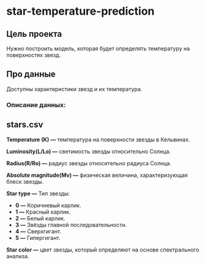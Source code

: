 # star-temperature-prediction
## Цель проекта
Нужно построить модель, которая будет определять температуру на поверхностях звезд.

## Про данные
Доступны характеристики звезд и их температура.

### Описание данных:

**stars.csv**
---
**Temperature (K) —** температура на поверхности звезды в Кельвинах.

**Luminosity(L/Lo) —** светимость звезды относительно Солнца.

**Radius(R/Ro) —** радиус звезды относительно радиуса Солнца.

**Absolute magnitude(Mv) —** физическая величина, характеризующая блеск звезды.

**Star type —** Тип звезды:
  * **0 —** Коричневый карлик.
  * **1 —** Красный карлик.
  * **2 —** Белый  карлик.
  * **3 —** Звёзды главной последовательности.
  * **4 —** Сверхгигант.
  * **5 —** Гипергигант.

**Star color —** цвет звезды, который определяют на основе спектрального анализа.
